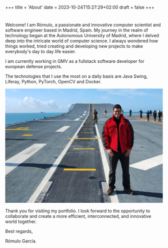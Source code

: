 +++
title = 'About'
date = 2023-10-24T15:27:29+02:00
draft = false
+++
#

Welcome! I am Rómulo, a passionate and innovative computer scientist and software engineer based in Madrid, Spain. My journey in the realm of technology began at the Autonomous University of Madrid, where I delved deep into the intricate world of computer science. I always wondered how things worked, tried creating and developing new projects to make everybody's day to day life easier.


I am currently working in GMV as a fullstack software developer for european defense projects.

The technologies that I use the most on a daily basis are Java Swing, Liferay, Python, PyTorch, OpenCV and Docker.

![Image](image.jpg)

Thank you for visiting my portfolio. I look forward to the opportunity to collaborate and create a more efficient, interconnected, and innovative world together.

Best regards,

Rómulo García.

